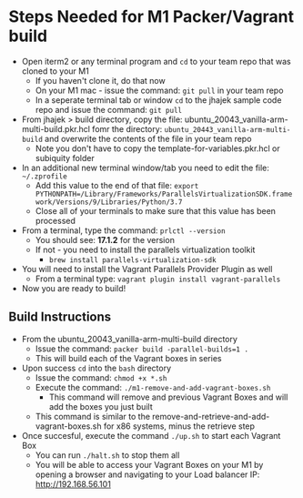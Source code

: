# Steps Needed for M1 Packer/Vagrant build

* Open iterm2 or any terminal program and `cd` to your team repo that was cloned to your M1
  * If you haven't clone it, do that now
  * On your M1 mac - issue the command: `git pull` in your team repo
  * In a seperate terminal tab or window `cd` to the jhajek sample code repo and issue the command: `git pull`
* From jhajek > build directory, copy the file: ubuntu_20043_vanilla-arm-multi-build.pkr.hcl fomr the directory: `ubuntu_20443_vanilla-arm-multi-build` and overwrite the contents of the file in your team repo
  * Note you don't have to copy the template-for-variables.pkr.hcl or subiquity folder
* In an additional new terminal window/tab you need to edit the file: `~/.zprofile`
  * Add this value to the end of that file: `export PYTHONPATH=/Library/Frameworks/ParallelsVirtualizationSDK.framework/Versions/9/Libraries/Python/3.7`
  * Close all of your terminals to make sure that this value has been processed
* From a terminal, type the command: `prlctl --version`
  * You should see: **17.1.2** for the version
  * If not - you need to install the parallels virtualization toolkit
    * `brew install parallels-virtualization-sdk`
* You will need to install the Vagrant Parallels Provider Plugin as well
  * From a terminal type: ```vagrant plugin install vagrant-parallels```
* Now you are ready to build!

## Build Instructions

* From the ubuntu_20043_vanilla-arm-multi-build directory
  * Issue the command: `packer build -parallel-builds=1 .`
  * This will build each of the Vagrant boxes in series
* Upon success `cd` into the `bash` directory
  * Issue the command: `chmod +x *.sh`
  * Execute the command: `./m1-remove-and-add-vagrant-boxes.sh`
    * This command will remove and previous Vagrant Boxes and will add the boxes you just built
  * This command is similar to the remove-and-retrieve-and-add-vagrant-boxes.sh for x86 systems, minus the retrieve step
* Once succesful, execute the command `./up.sh` to start each Vagrant Box
  * You can run `./halt.sh` to stop them all
  * You will be able to access your Vagrant Boxes on your M1 by opening a browser and navigating to your Load balancer IP: http://192.168.56.101
